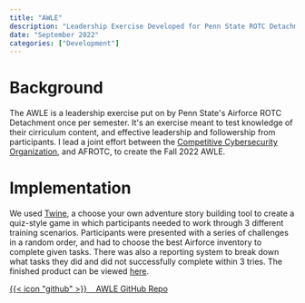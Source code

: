 ```yaml
---
title: "AWLE"
description: "Leadership Exercise Developed for Penn State ROTC Detachment 720"
date: "September 2022"
categories: ["Development"]
---
```

# Background
The AWLE is a leadership exercise put on by Penn State's Airforce ROTC Detachment once per semester. It's an exercise meant to test knowledge of their cirriculum content, and effective leadership and followership from participants. I lead a joint effort between the [Competitive Cybersecurity Organization](https://ccso.psu.edu/), and AFROTC, to create the Fall 2022 AWLE.

# Implementation
We used [Twine](https://twinery.org/), a choose your own adventure story building tool to create a quiz-style game in which participants needed to work through 3 different training scenarios. Participants were presented with a series of challenges in a random order, and had to choose the best Airforce inventory to complete given tasks. There was also a reporting system to break down what tasks they did and did not successfully complete within 3 tries. The finished product can be viewed [here](https://awle.lfgberg.org).

[{{< icon "github" >}}&nbsp;&nbsp;&nbsp;&nbsp;AWLE GitHub Repo](https://github.com/lfgberg/AWLE)
